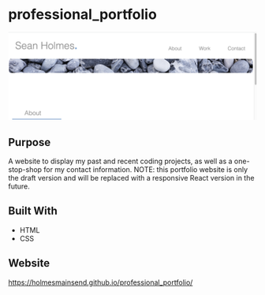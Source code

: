 # professional_portfolio
![Screenshot of Website](assets/images/portfolioshot.png)

## Purpose
A website to display my past and recent coding projects, as well as a one-stop-shop for my contact information. NOTE: this portfolio website is only the draft version and will be replaced with a responsive React version in the future.

## Built With
* HTML
* CSS

## Website
https://holmesmainsend.github.io/professional_portfolio/